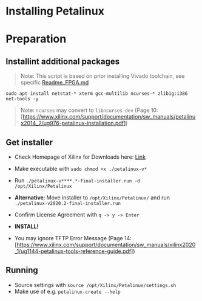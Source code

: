 # Installing Petalinux

# Preparation

## Installint additional packages

> Note: This script is based on prior installing Vivado toolchain, see specific [Readme_FPGA.md](./Readme_FPGA.md)

```shell
sudo apt install netstat-* xterm gcc-multilib ncurses-* zlib1g:i386 net-tools -y
```

> Note: `ncurses` may convert to `libncurses-dev` (Page 10: [https://www.xilinx.com/support/documentation/sw_manuals/petalinux2014_2/ug976-petalinux-installation.pdf])

## Get installer


* Check Homepage of Xilinx for Downloads here: [Link](https://www.xilinx.com/downloadNav/embedded-design-tools/2021-1.html)


* Make executable with `sudo chmod +x ./petalinux-v*`
* Run `./petalinux-v****.*-final-installer.run -d /opt/Xilinx/Petalinux`
* **Alternative**: Move installer to `/opt/Xilinx/Petalinux/` and run `./petalinux-v2020.2-final-installer.run` 
  
* Confirm License Agreement with `q -> y -> Enter`
* **INSTALL!**
* You may ignore TFTP Error Message (Page 14: [https://www.xilinx.com/support/documentation/sw_manuals/xilinx2020_1/ug1144-petalinux-tools-reference-guide.pdf])

## Running

* Source settings with `source /opt/Xilinx/Petalinux/settings.sh`
* Make use of e.g. `petalinux-create --help`